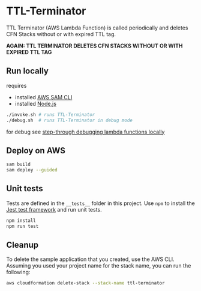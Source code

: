 # TTL-Terminator

TTL Terminator (AWS Lambda Function) is called periodically and deletes CFN Stacks without or with expired TTL tag.  

**AGAIN: TTL TERMINATOR DELETES CFN STACKS WITHOUT OR WITH EXPIRED TTL TAG**

## Run locally

requires
* installed [AWS SAM CLI](https://docs.aws.amazon.com/serverless-application-model/latest/developerguide/serverless-sam-cli-install.html)
* installed [Node.js](https://nodejs.org/en/)

```bash
./invoke.sh # runs TTL-Terminator
./debug.sh  # runs TTL-Terminator in debug mode
```

for debug see [step-through debugging lambda functions locally](https://docs.aws.amazon.com/serverless-application-model/latest/developerguide/serverless-sam-cli-using-debugging.html)


## Deploy on AWS

```bash
sam build
sam deploy --guided
```

## Unit tests

Tests are defined in the `__tests__` folder in this project. Use `npm` to install the [Jest test framework](https://jestjs.io/) and run unit tests.

```bash
npm install
npm run test
```

## Cleanup

To delete the sample application that you created, use the AWS CLI. Assuming you used your project name for the stack name, you can run the following:

```bash
aws cloudformation delete-stack --stack-name ttl-terminator
```
